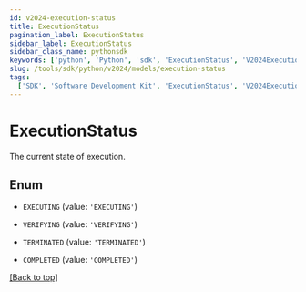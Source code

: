 ```yaml
---
id: v2024-execution-status
title: ExecutionStatus
pagination_label: ExecutionStatus
sidebar_label: ExecutionStatus
sidebar_class_name: pythonsdk
keywords: ['python', 'Python', 'sdk', 'ExecutionStatus', 'V2024ExecutionStatus']
slug: /tools/sdk/python/v2024/models/execution-status
tags:
  ['SDK', 'Software Development Kit', 'ExecutionStatus', 'V2024ExecutionStatus']
---
```


# ExecutionStatus

The current state of execution.

## Enum

- `EXECUTING` (value: `'EXECUTING'`)

- `VERIFYING` (value: `'VERIFYING'`)

- `TERMINATED` (value: `'TERMINATED'`)

- `COMPLETED` (value: `'COMPLETED'`)

[[Back to top]](#)
